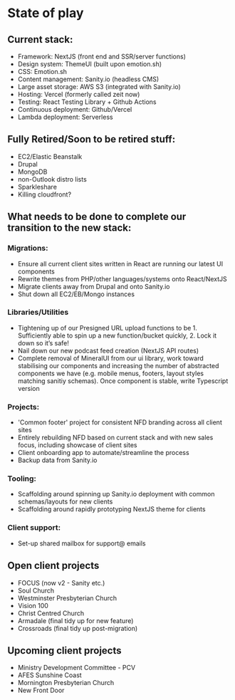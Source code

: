 # State of play

## Current stack:
- Framework: NextJS (front end and SSR/server functions)
- Design system: ThemeUI (built upon emotion.sh)
- CSS: Emotion.sh
- Content management: Sanity.io (headless CMS)
- Large asset storage: AWS S3 (integrated with Sanity.io)
- Hosting: Vercel (formerly called zeit now)
- Testing: React Testing Library + Github Actions
- Continuous deployment: Github/Vercel
- Lambda deployment: Serverless

## Fully Retired/Soon to be retired stuff:
- EC2/Elastic Beanstalk
- Drupal
- MongoDB
- non-Outlook distro lists
- Sparkleshare
- Killing cloudfront?

## What needs to be done to complete our transition to the new stack:

### Migrations:
- Ensure all current client sites written in React are running our latest UI components
- Rewrite themes from PHP/other languages/systems onto React/NextJS
- Migrate clients away from Drupal and onto Sanity.io
- Shut down all EC2/EB/Mongo instances

### Libraries/Utilities
- Tightening up of our Presigned URL upload functions to be 1. Sufficiently able to spin up a new function/bucket quickly, 2. Lock it down so it’s safe!
- Nail down our new podcast feed creation (NextJS API routes)
- Complete removal of MineralUI from our ui library, work toward stabilising our components and increasing the number of abstracted components we have (e.g. mobile menus, footers, layout styles matching sanitiy schemas). Once component is stable, write Typescript version

### Projects:
- 'Common footer' project for consistent NFD branding across all client sites
- Entirely rebuilding NFD based on current stack and with new sales focus, including showcase of client sites
- Client onboarding app to automate/streamline the process
- Backup data from Sanity.io

### Tooling:
- Scaffolding around spinning up Sanity.io deployment with common schemas/layouts for new clients
- Scaffolding around rapidly prototyping NextJS theme for clients

### Client support:
- Set-up shared mailbox for support@ emails

## Open client projects
- FOCUS (now v2 - Sanity etc.)
- Soul Church
- Westminster Presbyterian Church
- Vision 100
- Christ Centred Church
- Armadale (final tidy up for new feature)
- Crossroads (final tidy up post-migration)

## Upcoming client projects
- Ministry Development Committee - PCV
- AFES Sunshine Coast
- Mornington Presbyterian Church
- New Front Door
